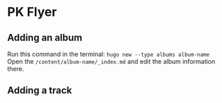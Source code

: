 # PK Flyer

## Adding an album

Run this command in the terminal: `hugo new --type albums album-name`
Open the `/content/album-name/_index.md` and edit the album information there.

## Adding a track

